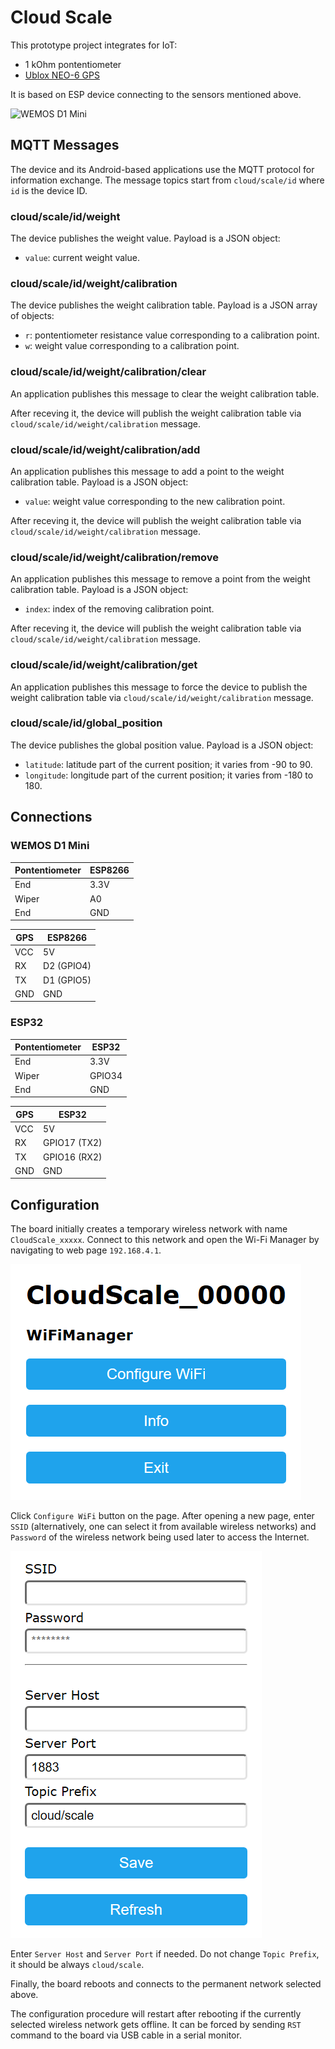 # Cloud Scale

This prototype project integrates for IoT:

* 1 kOhm pontentiometer
* [Ublox NEO-6 GPS](https://www.u-blox.com/sites/default/files/products/documents/NEO-6_DataSheet_(GPS.G6-HW-09005).pdf)

It is based on ESP device connecting to the sensors mentioned above.

![WEMOS D1 Mini](Images/Breadboard.jpg)

## MQTT Messages

The device and its Android-based applications use the MQTT protocol for information exchange. The message topics start from `cloud/scale/id` where `id` is
the device ID.

### cloud/scale/id/weight

The device publishes the weight value. Payload is a JSON object:
* `value`: current weight value.

### cloud/scale/id/weight/calibration

The device publishes the weight calibration table. Payload is a JSON array of objects:
* `r`: pontentiometer resistance value corresponding to a calibration point.
* `w`: weight value corresponding to a calibration point.

### cloud/scale/id/weight/calibration/clear

An application publishes this message to clear the weight calibration table.

After receving it, the device will publish the weight calibration table via `cloud/scale/id/weight/calibration` message.

### cloud/scale/id/weight/calibration/add

An application publishes this message to add a point to the weight calibration table. Payload is a JSON object:
* `value`: weight value corresponding to the new calibration point.

After receving it, the device will publish the weight calibration table via `cloud/scale/id/weight/calibration` message.

### cloud/scale/id/weight/calibration/remove

An application publishes this message to remove a point from the weight calibration table. Payload is a JSON object:
* `index`: index of the removing calibration point.

After receving it, the device will publish the weight calibration table via `cloud/scale/id/weight/calibration` message.

### cloud/scale/id/weight/calibration/get

An application publishes this message to force the device to publish the weight calibration table via `cloud/scale/id/weight/calibration` message.

### cloud/scale/id/global_position

The device publishes the global position value. Payload is a JSON object:
* `latitude`: latitude part of the current position; it varies from -90 to 90.
* `longitude`: longitude part of the current position; it varies from -180 to 180.

## Connections

### WEMOS D1 Mini

Pontentiometer | ESP8266
---------------|--------
End            | 3.3V
Wiper          | A0
End            | GND


GPS | ESP8266
----|--------
VCC | 5V
RX  | D2 (GPIO4)
TX  | D1 (GPIO5)
GND | GND

### ESP32

Pontentiometer | ESP32
---------------|--------
End            | 3.3V
Wiper          | GPIO34
End            | GND


GPS | ESP32
----|--------
VCC | 5V
RX  | GPIO17 (TX2)
TX  | GPIO16 (RX2)
GND | GND

## Configuration

The board initially creates a temporary wireless network with name `CloudScale_xxxxx`. Connect to this network and open the Wi-Fi Manager by navigating to
web page `192.168.4.1`.

![](Images/WiFi-Manager.png)

Click `Configure WiFi` button on the page. After opening a new page, enter `SSID` (alternatively, one can select it from available wireless networks)
and `Password` of the wireless network being used later to access the Internet.

![](Images/WiFi-Config.png)

Enter `Server Host` and `Server Port` if needed. Do not change `Topic Prefix`, it should be always `cloud/scale`.

Finally, the board reboots and connects to the permanent network selected above.

The configuration procedure will restart after rebooting if the currently selected wireless network gets offline. It can be forced by sending `RST`
command to the board via USB cable in a serial monitor.

